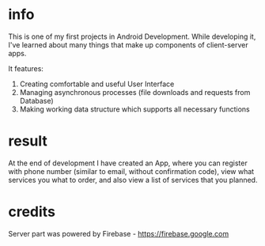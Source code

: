 # info

This is one of my first projects in Android Development. While developing it, I've learned about many things that make up components of client-server apps.

It features:

1. Creating comfortable and useful User Interface
2. Managing asynchronous processes (file downloads and requests from Database)
3. Making working data structure which supports all necessary functions

# result

At the end of development I have created an App, where you can register with phone number (similar to email, without confirmation code), 
view what services you what to order, and also view a list of services that you planned.

# credits

Server part was powered by Firebase - https://firebase.google.com
